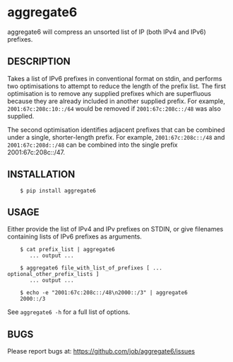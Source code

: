 aggregate6
==========

aggregate6 will compress an unsorted list of IP (both IPv4 and IPv6) prefixes.

DESCRIPTION
-----------

Takes a list of IPv6 prefixes in conventional format on stdin, and performs two
optimisations to attempt to reduce the length of the prefix list. The first
optimisation is to remove any supplied prefixes which are superfluous because
they are already included in another supplied prefix. For example,
```2001:67c:208c:10::/64``` would be removed if ```2001:67c:208c::/48``` was
also supplied.

The second optimisation identifies adjacent prefixes that can be combined under
a single, shorter-length prefix. For example, ```2001:67c:208c::/48``` and
```2001:67c:208d::/48``` can be combined into the single prefix
2001:67c:208c::/47.

INSTALLATION
------------

```
    $ pip install aggregate6
```

USAGE
-----

Either provide the list of IPv4 and IPv prefixes on STDIN, or give filenames
containing lists of IPv6 prefixes as arguments.

```
    $ cat prefix_list | aggregate6
       ... output ...

    $ aggregate6 file_with_list_of_prefixes [ ... optional_other_prefix_lists ]
       ... output ...

    $ echo -e "2001:67c:208c::/48\n2000::/3" | aggregate6
    2000::/3
```

See ```aggregate6 -h``` for a full list of options.

BUGS
----

Please report bugs at: https://github.com/job/aggregate6/issues
